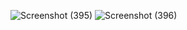 ![Screenshot (395)](https://user-images.githubusercontent.com/48622672/144285010-d1aff6b8-4183-45ab-bca2-e8d03b22ac62.png)
![Screenshot (396)](https://user-images.githubusercontent.com/48622672/144285032-339659bf-a9a9-43ef-b2e5-85246b435373.png)
